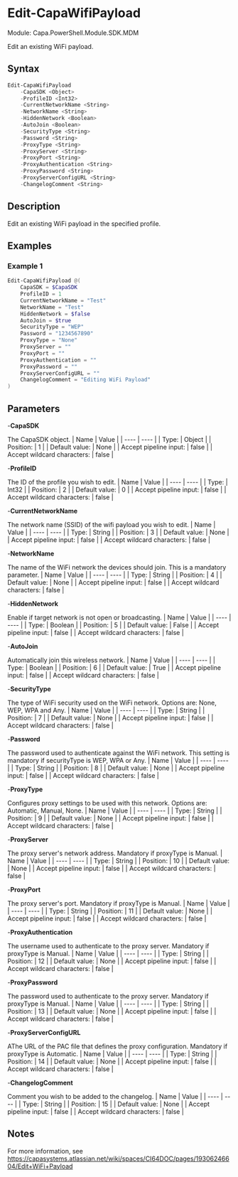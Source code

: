 # Edit-CapaWifiPayload
Module: Capa.PowerShell.Module.SDK.MDM

Edit an existing WiFi payload.

## Syntax

```powershell
Edit-CapaWifiPayload
	-CapaSDK <Object>
	-ProfileID <Int32>
	-CurrentNetworkName <String>
	-NetworkName <String>
	-HiddenNetwork <Boolean>
	-AutoJoin <Boolean>
	-SecurityType <String>
	-Password <String>
	-ProxyType <String>
	-ProxyServer <String>
	-ProxyPort <String>
	-ProxyAuthentication <String>
	-ProxyPassword <String>
	-ProxyServerConfigURL <String>
	-ChangelogComment <String>
```

## Description

Edit an existing WiFi payload in the specified profile.

## Examples

### Example 1
```powershell
Edit-CapaWifiPayload @(
	CapaSDK = $CapaSDK
	ProfileID = 1
	CurrentNetworkName = "Test"
	NetworkName = "Test"
	HiddenNetwork = $false
	AutoJoin = $true
	SecurityType = "WEP"
	Password = "1234567890"
	ProxyType = "None"
	ProxyServer = ""
	ProxyPort = ""
	ProxyAuthentication = ""
	ProxyPassword = ""
	ProxyServerConfigURL = ""
	ChangelogComment = "Editing WiFi Payload"
)
```
    

## Parameters

-**CapaSDK**

The CapaSDK object.
| Name | Value |
| ---- | ---- |
| Type: | Object |
| Position: | 1 | 
| Default value: | None | 
| Accept pipeline input: | false | 
| Accept wildcard characters: | false | 

-**ProfileID**

The ID of the profile you wish to edit.
| Name | Value |
| ---- | ---- |
| Type: | Int32 |
| Position: | 2 | 
| Default value: | 0 | 
| Accept pipeline input: | false | 
| Accept wildcard characters: | false | 

-**CurrentNetworkName**

The network name (SSID) of the wifi payload you wish to edit.
| Name | Value |
| ---- | ---- |
| Type: | String |
| Position: | 3 | 
| Default value: | None | 
| Accept pipeline input: | false | 
| Accept wildcard characters: | false | 

-**NetworkName**

The name of the WiFi network the devices should join. This is a mandatory parameter.
| Name | Value |
| ---- | ---- |
| Type: | String |
| Position: | 4 | 
| Default value: | None | 
| Accept pipeline input: | false | 
| Accept wildcard characters: | false | 

-**HiddenNetwork**

Enable if target network is not open or broadcasting.
| Name | Value |
| ---- | ---- |
| Type: | Boolean |
| Position: | 5 | 
| Default value: | False | 
| Accept pipeline input: | false | 
| Accept wildcard characters: | false | 

-**AutoJoin**

Automatically join this wireless network.
| Name | Value |
| ---- | ---- |
| Type: | Boolean |
| Position: | 6 | 
| Default value: | True | 
| Accept pipeline input: | false | 
| Accept wildcard characters: | false | 

-**SecurityType**

The type of WiFi security used on the WiFi network. Options are: None, WEP, WPA and Any.
| Name | Value |
| ---- | ---- |
| Type: | String |
| Position: | 7 | 
| Default value: | None | 
| Accept pipeline input: | false | 
| Accept wildcard characters: | false | 

-**Password**

The password used to authenticate against the WiFi network. This setting is mandatory if securityType is WEP, WPA or Any.
| Name | Value |
| ---- | ---- |
| Type: | String |
| Position: | 8 | 
| Default value: | None | 
| Accept pipeline input: | false | 
| Accept wildcard characters: | false | 

-**ProxyType**

Configures proxy settings to be used with this network. Options are: Automatic, Manual, None.
| Name | Value |
| ---- | ---- |
| Type: | String |
| Position: | 9 | 
| Default value: | None | 
| Accept pipeline input: | false | 
| Accept wildcard characters: | false | 

-**ProxyServer**

The proxy server's network address. Mandatory if proxyType is Manual.
| Name | Value |
| ---- | ---- |
| Type: | String |
| Position: | 10 | 
| Default value: | None | 
| Accept pipeline input: | false | 
| Accept wildcard characters: | false | 

-**ProxyPort**

The proxy server's port. Mandatory if proxyType is Manual.
| Name | Value |
| ---- | ---- |
| Type: | String |
| Position: | 11 | 
| Default value: | None | 
| Accept pipeline input: | false | 
| Accept wildcard characters: | false | 

-**ProxyAuthentication**

The username used to authenticate to the proxy server. Mandatory if proxyType is Manual.
| Name | Value |
| ---- | ---- |
| Type: | String |
| Position: | 12 | 
| Default value: | None | 
| Accept pipeline input: | false | 
| Accept wildcard characters: | false | 

-**ProxyPassword**

The password used to authenticate to the proxy server. Mandatory if proxyType is Manual.
| Name | Value |
| ---- | ---- |
| Type: | String |
| Position: | 13 | 
| Default value: | None | 
| Accept pipeline input: | false | 
| Accept wildcard characters: | false | 

-**ProxyServerConfigURL**

AThe URL of the PAC file that defines the proxy configuration. Mandatory if proxyType is Automatic.
| Name | Value |
| ---- | ---- |
| Type: | String |
| Position: | 14 | 
| Default value: | None | 
| Accept pipeline input: | false | 
| Accept wildcard characters: | false | 

-**ChangelogComment**

Comment you wish to be added to the changelog.
| Name | Value |
| ---- | ---- |
| Type: | String |
| Position: | 15 | 
| Default value: | None | 
| Accept pipeline input: | false | 
| Accept wildcard characters: | false | 


## Notes

For more information, see https://capasystems.atlassian.net/wiki/spaces/CI64DOC/pages/19306246604/Edit+WiFi+Payload
